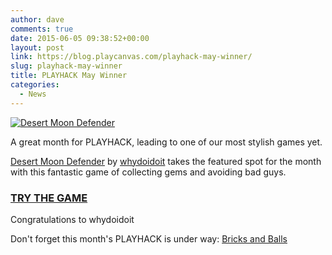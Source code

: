 ```yaml
---
author: dave
comments: true
date: 2015-06-05 09:38:52+00:00
layout: post
link: https://blog.playcanvas.com/playhack-may-winner/
slug: playhack-may-winner
title: PLAYHACK May Winner
categories:
  - News
---
```


[![Desert Moon Defender](/img/desert-defender-small.png)](https://playcanv.as/p/LxkNoQ1D)

A great month for PLAYHACK, leading to one of our most stylish games yet.

[Desert Moon Defender](https://playcanvas.com/project/346780/overview/desert-moon-defender) by [whydoidoit](https://playcanvas.com/user/whydoidoit) takes the featured spot for the month with this fantastic game of collecting gems and avoiding bad guys.

### [TRY THE GAME](https://playcanv.as/p/LxkNoQ1D)

Congratulations to whydoidoit

Don't forget this month's PLAYHACK is under way: [Bricks and Balls](https://playcanvas.com/project/347704/overview/playhack-june-15)
